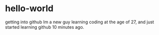 # hello-world
getting into github
Im a new guy learning coding at the age of 27, and just started learning github 10 minutes ago.
